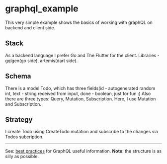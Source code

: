 # graphql_example

This very simple example shows the basics of working with graphQL on backend and client side.

## Stack

As a backend language I prefer Go and The Flutter for the client. Libraries - gqlgen(go side), artemis(dart side).

## Schema

There is a model Todo, which has three fields(id - autogenerated random int, text - string received from input, done - boolean, just for fun :)
Also there are three types: Query, Mutation, Subscription. Here, I use Mutation and Subscription.

## Strategy

I create Todo using CreateTodo mutation and subscribe to the changes via Todos subcription.

---

See: [best practices] for GraphQL useful information.
**Note**: the structure is as silly as possible.

[best practices]: https://graphql.org/learn/best-practices/

